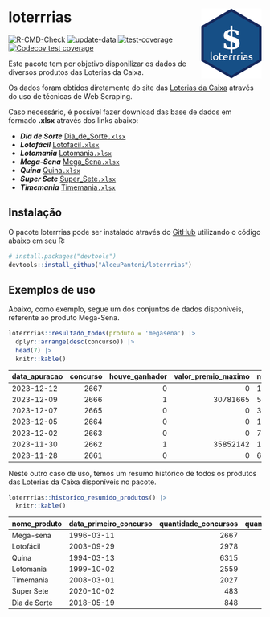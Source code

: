 
<!-- README.md is generated from README.Rmd. Please edit that file -->

# loterrrias <img src="man/figures/logo.png" align="right" height="139" />

<!-- badges: start -->

[![R-CMD-Check](https://github.com/AlceuPantoni/loterrrias/actions/workflows/R-CMD-check.yaml/badge.svg?branch=main)](https://github.com/AlceuPantoni/loterrrias/actions/workflows/R-CMD-check.yaml)
[![update-data](https://github.com/AlceuPantoni/loterrrias/actions/workflows/update-data.yaml/badge.svg)](https://github.com/AlceuPantoni/loterrrias/actions/workflows/update-data.yaml)
[![test-coverage](https://github.com/AlceuPantoni/loterrrias/actions/workflows/test-coverage.yaml/badge.svg?branch=main)](https://github.com/AlceuPantoni/loterrrias/actions/workflows/test-coverage.yaml)
[![Codecov test
coverage](https://codecov.io/gh/AlceuPantoni/loterrrias/branch/main/graph/badge.svg)](https://codecov.io/gh/AlceuPantoni/loterrrias?branch=main)
<!-- badges: end -->

Este pacote tem por objetivo disponilizar os dados de diversos produtos
das Loterias da Caixa.

Os dados foram obtidos diretamente do site das [Loterias da
Caixa](https://loterias.caixa.gov.br/Paginas/default.aspx) através do
uso de técnicas de Web Scraping.

Caso necessário, é possível fazer download das base de dados em formado
**.xlsx** através dos links abaixo:

  - ***Dia de Sorte***
    [Dia\_de\_Sorte`.xlsx`](https://raw.githubusercontent.com/AlceuPantoni/loterrrias/main/data-raw/resultados_diadesorte.xlsx)
  - ***Lotofácil***
    [Lotofacil`.xlsx`](https://raw.githubusercontent.com/AlceuPantoni/loterrrias/main/data-raw/resultados_lotofacil.xlsx)
  - ***Lotomania***
    [Lotomania`.xlsx`](https://raw.githubusercontent.com/AlceuPantoni/loterrrias/main/data-raw/resultados_lotomania.xlsx)
  - ***Mega-Sena***
    [Mega\_Sena`.xlsx`](https://raw.githubusercontent.com/AlceuPantoni/loterrrias/main/data-raw/resultados_megasena.xlsx)
  - ***Quina***
    [Quina`.xlsx`](https://raw.githubusercontent.com/AlceuPantoni/loterrrias/main/data-raw/resultados_quina.xlsx)
  - ***Super Sete***
    [Super\_Sete`.xlsx`](https://raw.githubusercontent.com/AlceuPantoni/loterrrias/main/data-raw/resultados_supersete.xlsx)
  - ***Timemania***
    [Timemania`.xlsx`](https://raw.githubusercontent.com/AlceuPantoni/loterrrias/main/data-raw/resultados_timemania.xlsx)

## Instalação

O pacote loterrrias pode ser instalado através do
[GitHub](https://github.com/) utilizando o código abaixo em seu R:

``` r
# install.packages("devtools")
devtools::install_github("AlceuPantoni/loterrrias")
```

## Exemplos de uso

Abaixo, como exemplo, segue um dos conjuntos de dados disponíveis,
referente ao produto Mega-Sena.

``` r
loterrrias::resultado_todos(produto = 'megasena') |> 
  dplyr::arrange(desc(concurso)) |> 
  head(7) |> 
  knitr::kable()
```

| data\_apuracao | concurso | houve\_ganhador | valor\_premio\_maximo | numeros\_sorteados | num\_1 | num\_2 | num\_3 | num\_4 | num\_5 | num\_6 |
| :------------- | -------: | --------------: | --------------------: | :----------------- | -----: | -----: | -----: | -----: | -----: | -----: |
| 2023-12-12     |     2667 |               0 |                     0 | 1;4;8;21;46;51     |      1 |      4 |      8 |     21 |     46 |     51 |
| 2023-12-09     |     2666 |               1 |              30781665 | 5;25;29;30;43;47   |      5 |     25 |     29 |     30 |     43 |     47 |
| 2023-12-07     |     2665 |               0 |                     0 | 3;14;21;22;37;39   |      3 |     14 |     21 |     22 |     37 |     39 |
| 2023-12-05     |     2664 |               0 |                     0 | 12;15;17;30;40;52  |     12 |     15 |     17 |     30 |     40 |     52 |
| 2023-12-02     |     2663 |               0 |                     0 | 7;11;27;41;56;59   |      7 |     11 |     27 |     41 |     56 |     59 |
| 2023-11-30     |     2662 |               1 |              35852142 | 17;20;31;34;40;42  |     17 |     20 |     31 |     34 |     40 |     42 |
| 2023-11-28     |     2661 |               0 |                     0 | 6;30;35;38;41;56   |      6 |     30 |     35 |     38 |     41 |     56 |

Neste outro caso de uso, temos um resumo histórico de todos os produtos
das Loterias da Caixa disponíveis no pacote.

``` r
loterrrias::historico_resumido_produtos() |> 
  knitr::kable()
```

| nome\_produto | data\_primeiro\_concurso | quantidade\_concursos | quantidade\_concursos\_com\_ganhador | percentual\_com\_ganhador | media\_premiacao | maior\_premio | menor\_premio | total\_dezenas\_sorteadas | numero\_mais\_sorteado | numero\_menos\_sorteado |
| :------------ | :----------------------- | --------------------: | -----------------------------------: | ------------------------: | ---------------: | ------------: | ------------: | ------------------------: | ---------------------: | ----------------------: |
| Mega-sena     | 1996-03-11               |                  2667 |                                  603 |                      0.23 |       23952357.9 |     289420865 |     348732.75 |                     16002 |                     10 |                      26 |
| Lotofácil     | 2003-09-29               |                  2978 |                                 2659 |                      0.89 |         921898.3 |       8252873 |      10712.22 |                     44670 |                     20 |                      16 |
| Quina         | 1994-03-13               |                  6315 |                                 2533 |                      0.40 |        3346566.6 |     579215957 |      14230.37 |                     31575 |                      4 |                       3 |
| Lotomania     | 1999-10-02               |                  2559 |                                  670 |                      0.26 |        2368472.5 |      37261930 |     109348.66 |                     51180 |                     47 |                      96 |
| Timemania     | 2008-03-01               |                  2027 |                                   73 |                      0.04 |       26295353.9 |     818652938 |     164711.44 |                     14189 |                     20 |                      53 |
| Super Sete    | 2020-10-02               |                   483 |                                   21 |                      0.04 |        3390765.6 |      10146164 |     124747.77 |                      3381 |                      9 |                       4 |
| Dia de Sorte  | 2018-05-19               |                   848 |                                  275 |                      0.32 |         804594.8 |       4562937 |      59101.35 |                      5936 |                     10 |                       1 |

